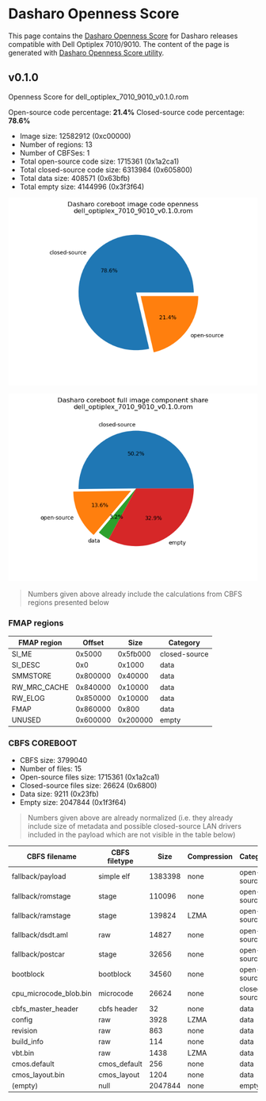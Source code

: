 # Dasharo Openness Score

This page contains the [Dasharo Openness
Score](../../glossary.md#dasharo-openness-score) for Dasharo releases
compatible with Dell Optiplex 7010/9010. The content of the page is generated
with [Dasharo Openness Score
utility](https://github.com/Dasharo/Openness-Score).

## v0.1.0

Openness Score for dell_optiplex_7010_9010_v0.1.0.rom

Open-source code percentage: **21.4%**
Closed-source code percentage: **78.6%**

* Image size: 12582912 (0xc00000)
* Number of regions: 13
* Number of CBFSes: 1
* Total open-source code size: 1715361 (0x1a2ca1)
* Total closed-source code size: 6313984 (0x605800)
* Total data size: 408571 (0x63bfb)
* Total empty size: 4144996 (0x3f3f64)

![](dell_optiplex_7010_9010_v0.1.0.rom_openness_chart.png)

![](dell_optiplex_7010_9010_v0.1.0.rom_openness_chart_full_image.png)

> Numbers given above already include the calculations from CBFS regions
> presented below

### FMAP regions

| FMAP region | Offset | Size | Category |
| ----------- | ------ | ---- | -------- |
| SI_ME | 0x5000 | 0x5fb000 | closed-source |
| SI_DESC | 0x0 | 0x1000 | data |
| SMMSTORE | 0x800000 | 0x40000 | data |
| RW_MRC_CACHE | 0x840000 | 0x10000 | data |
| RW_ELOG | 0x850000 | 0x10000 | data |
| FMAP | 0x860000 | 0x800 | data |
| UNUSED | 0x600000 | 0x200000 | empty |

### CBFS COREBOOT

* CBFS size: 3799040
* Number of files: 15
* Open-source files size: 1715361 (0x1a2ca1)
* Closed-source files size: 26624 (0x6800)
* Data size: 9211 (0x23fb)
* Empty size: 2047844 (0x1f3f64)

> Numbers given above are already normalized (i.e. they already include size
> of metadata and possible closed-source LAN drivers included in the payload
> which are not visible in the table below)

| CBFS filename | CBFS filetype | Size | Compression | Category |
| ------------- | ------------- | ---- | ----------- | -------- |
| fallback/payload | simple elf | 1383398 | none | open-source |
| fallback/romstage | stage | 110096 | none | open-source |
| fallback/ramstage | stage | 139824 | LZMA | open-source |
| fallback/dsdt.aml | raw | 14827 | none | open-source |
| fallback/postcar | stage | 32656 | none | open-source |
| bootblock | bootblock | 34560 | none | open-source |
| cpu_microcode_blob.bin | microcode | 26624 | none | closed-source |
| cbfs_master_header | cbfs header | 32 | none | data |
| config | raw | 3928 | LZMA | data |
| revision | raw | 863 | none | data |
| build_info | raw | 114 | none | data |
| vbt.bin | raw | 1438 | LZMA | data |
| cmos.default | cmos_default | 256 | none | data |
| cmos_layout.bin | cmos_layout | 1204 | none | data |
| (empty) | null | 2047844 | none | empty |
